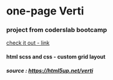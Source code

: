 # one-page Verti
### project from coderslab bootcamp
[check it out  - link](https://piosob.github.io/Verti/)
####  html scss and css - custom grid layout
##### source : https://html5up.net/verti
